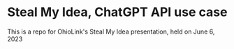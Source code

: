 # Steal My Idea, ChatGPT API use case
This is a repo for OhioLink's Steal My Idea presentation, held on June 6, 2023
